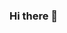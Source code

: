 ### Hi there 👋

<!--
**Starxii-nxght/Starxii-nxght** is a ✨ _special_ ✨ repository because its `README.md` (this file) appears on your GitHub profile.

Here are some ideas to get you started:

- 🔭 I’m currently working on ... Stuff
- 🌱 I’m currently learning ...Python
- 😄 Pronouns: ... She/her
- ⚡ Fun fact: ... Im unsuprisingly indian
-🐶 Pet: ... I have 12 birbs
-🍕 Fave food: ... BIRYANI
